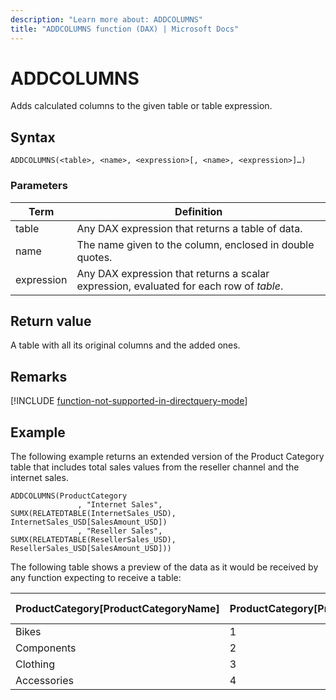 ```yaml
---
description: "Learn more about: ADDCOLUMNS"
title: "ADDCOLUMNS function (DAX) | Microsoft Docs"
---
```

# ADDCOLUMNS

Adds calculated columns to the given table or table expression.  
  
## Syntax  
  
```dax
ADDCOLUMNS(<table>, <name>, <expression>[, <name>, <expression>]…)  
```
  
### Parameters  

|Term|Definition|  
|--------|--------------|  
|table|Any DAX expression that returns a table of data.| 
|name|The name given to the column, enclosed in double quotes.  |
|expression|Any DAX expression that returns a scalar expression, evaluated for each row of *table*. | 
  
## Return value

A table with all its original columns and the added ones.  

## Remarks

[!INCLUDE [function-not-supported-in-directquery-mode](includes/function-not-supported-in-directquery-mode.md)]
  
## Example

The following example returns an extended version of the Product Category table that includes total sales values from the reseller channel and the internet sales.  
  
```dax
ADDCOLUMNS(ProductCategory
               , "Internet Sales", SUMX(RELATEDTABLE(InternetSales_USD), InternetSales_USD[SalesAmount_USD])  
               , "Reseller Sales", SUMX(RELATEDTABLE(ResellerSales_USD), ResellerSales_USD[SalesAmount_USD]))  
```

The following table shows a preview of the data as it would be received by any function expecting to receive a table:  

|ProductCategory[ProductCategoryName]|ProductCategory[ProductCategoryAlternateKey]|ProductCategory[ProductCategoryKey]|[Internet Sales]|[Reseller Sales]|  
|-----|-----|-----|-----|-----|  
|Bikes|1|1|25107749.77|63084675.04|  
|Components|2|2||11205837.96|  
|Clothing|3|3|306157.5829|1669943.267|  
|Accessories|4|4|640920.1338|534301.9888|  
